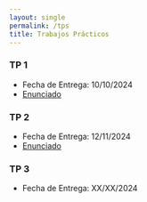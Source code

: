 ```yaml
---
layout: single
permalink: /tps
title: Trabajos Prácticos
---
```


### TP 1
- Fecha de Entrega: 10/10/2024
- [Enunciado](../assets/pdf/TP1-2c2024.pdf)

### TP 2
- Fecha de Entrega: 12/11/2024
- [Enunciado](../assets/pdf/TP2-2c2024.pdf)

### TP 3
- Fecha de Entrega: XX/XX/2024
